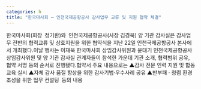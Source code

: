```yaml
---
categories: h
title: "한국마사회 – 인천국제공항공사 감사업무 교류 및 지원 협약 체결"
---
```

한국마사회(회장 정기환)와 인천국제공항공사(사장 김경욱) 양 기관 감사실은 감사업무 전반의 협력교류 및 상호지원을 위한 협약식을 지난 22일 인천국제공항공사 본사에서 개최했다.이날 행사는 이재욱 한국마사회 상임감사위원과 윤대기 인천국제공항공사 상임감사위원 및 양 기관 감사실 관계자들이 참석한 가운데 기관 소개, 협력범위 공유, 협약 서명 등의 순서로 진행됐다.협약서 주요 내용으로는 ▲감사 전문 인력 지원 및 합동교육 실시 ▲자체 감사 품질 향상을 위한 감사기법·우수사례 공유 ▲반부패 · 청렴 환경 조성을 위한 업무 컨설팅 등의 내용